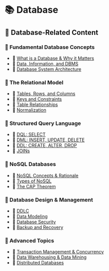 # 📚 Database

## 🔗 Database-Related Content

### 📕 Fundamental Database Concepts

- 📖 [What is a Database & Why it Matters](./01-fundamental-database-concepts/1_1-what-is-a-database-and-why-it-matters.md)
- 📖 [Data, Information, and DBMS](./01-fundamental-database-concepts/1_2-data-information-and-dbms.md)
- 📖 [Database System Architecture](./01-fundamental-database-concepts/1_3-database-system-architecture.md)

### 📕 The Relational Model

- 📖 [Tables, Rows, and Columns]()
- 📖 [Keys and Constraints]()
- 📖 [Table Relationships]()
- 📖 [Normalization]()

### 📕 Structured Query Language

- 📖 [DQL: SELECT]()
- 📖 [DML: INSERT, UPDATE, DELETE]()
- 📖 [DDL: CREATE, ALTER, DROP]()
- 📖 [JOINs]()

### 📕 NoSQL Databases

- 📖 [NoSQL Concepts & Rationale]()
- 📖 [Types of NoSQL]()
- 📖 [The CAP Theorem]()

### 📕 Database Design & Management

- 📖 [DDLC]()
- 📖 [Data Modeling]()
- 📖 [Database Security]()
- 📖 [Backup and Recovery]()

### 📕 Advanced Topics

- 📖 [Transaction Management & Concurrency]()
- 📖 [Data Warehousing & Data Mining]()
- 📖 [Distributed Databases]()